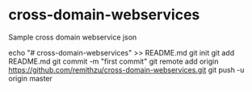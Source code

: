 # cross-domain-webservices
Sample cross domain webservice json

echo "# cross-domain-webservices" >> README.md
git init
git add README.md
git commit -m "first commit"
git remote add origin https://github.com/remithzu/cross-domain-webservices.git
git push -u origin master
